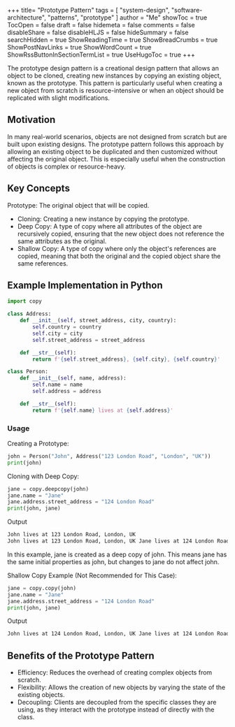+++
title= "Prototype Pattern"
tags = [ "system-design", "software-architecture", "patterns", "prototype" ]
author = "Me"
showToc = true
TocOpen = false
draft = false
hidemeta = false
comments = false
disableShare = false
disableHLJS = false
hideSummary = false
searchHidden = true
ShowReadingTime = true
ShowBreadCrumbs = true
ShowPostNavLinks = true
ShowWordCount = true
ShowRssButtonInSectionTermList = true
UseHugoToc = true
+++

The prototype design pattern is a creational design pattern that allows an object to be cloned, creating new instances by copying an existing object, known as the prototype. This pattern is particularly useful when creating a new object from scratch is resource-intensive or when an object should be replicated with slight modifications.

## Motivation
In many real-world scenarios, objects are not designed from scratch but are built upon existing designs. The prototype pattern follows this approach by allowing an existing object to be duplicated and then customized without affecting the original object. This is especially useful when the construction of objects is complex or resource-heavy.

## Key Concepts
Prototype: The original object that will be copied.
- Cloning: Creating a new instance by copying the prototype.
- Deep Copy: A type of copy where all attributes of the object are recursively copied, ensuring that the new object does not reference the same attributes as the original.
- Shallow Copy: A type of copy where only the object's references are copied, meaning that both the original and the copied object share the same references.

## Example Implementation in Python
```python
import copy

class Address:
    def __init__(self, street_address, city, country):
        self.country = country
        self.city = city
        self.street_address = street_address

    def __str__(self):
        return f'{self.street_address}, {self.city}, {self.country}'

class Person:
    def __init__(self, name, address):
        self.name = name
        self.address = address

    def __str__(self):
        return f'{self.name} lives at {self.address}'
```

### Usage

Creating a Prototype:
```python
john = Person("John", Address("123 London Road", "London", "UK"))
print(john)
```

Cloning with Deep Copy:
```python
jane = copy.deepcopy(john)
jane.name = "Jane"
jane.address.street_address = "124 London Road"
print(john, jane)
```
Output
```sh
John lives at 123 London Road, London, UK
John lives at 123 London Road, London, UK Jane lives at 124 London Road, London, UK
```
In this example, jane is created as a deep copy of john. This means jane has the same initial properties as john, but changes to jane do not affect john.

Shallow Copy Example (Not Recommended for This Case):
```python
jane = copy.copy(john)
jane.name = "Jane"
jane.address.street_address = "124 London Road"
print(john, jane)
```

Output
```sh
John lives at 124 London Road, London, UK Jane lives at 124 London Road, London, UK
```
## Benefits of the Prototype Pattern
- Efficiency: Reduces the overhead of creating complex objects from scratch.
- Flexibility: Allows the creation of new objects by varying the state of the existing objects.
- Decoupling: Clients are decoupled from the specific classes they are using, as they interact with the prototype instead of directly with the class.